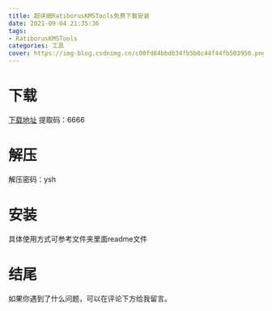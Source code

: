 ```yaml
---
title: 超详细RatiborusKMSTools免费下载安装
date: 2021-09-04 21:35:36
tags:
- RatiborusKMSTools
categories: 工具
cover: https://img-blog.csdnimg.cn/c00fd84bbdb34fb5b0c44f44fb503950.png
---
```


# 下载
[下载地址](https://pan.baidu.com/s/1hPpNcRSN1kis-9NGSIezWg)
提取码：6666

# 解压
解压密码：ysh

# 安装
具体使用方式可参考文件夹里面readme文件

# 结尾
如果你遇到了什么问题，可以在评论下方给我留言。










